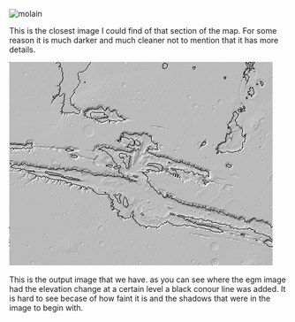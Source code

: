 ![molain](./MolaInput.png)

This is the closest image I could find of that section of the map. For some reason it is much darker and much cleaner
not to mention that it has more details.

![molaout](./MolaOut.png)

This is the output image that we have. as you can see where the egm image had the elevation change at a certain level
a black conour line was added. It is hard to see becase of how faint it is and the shadows that were in the image to begin with.